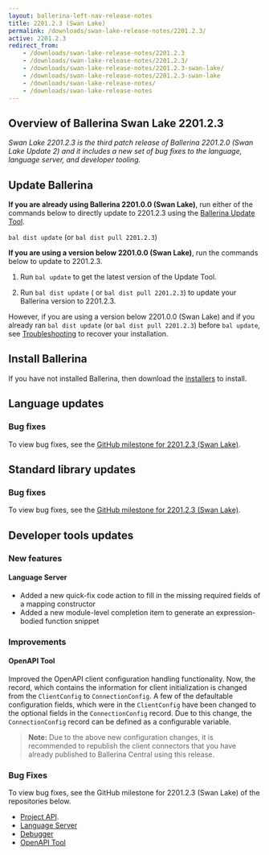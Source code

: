 ```yaml
---
layout: ballerina-left-nav-release-notes
title: 2201.2.3 (Swan Lake) 
permalink: /downloads/swan-lake-release-notes/2201.2.3/
active: 2201.2.3
redirect_from: 
    - /downloads/swan-lake-release-notes/2201.2.3
    - /downloads/swan-lake-release-notes/2201.2.3/
    - /downloads/swan-lake-release-notes/2201.2.3-swan-lake/
    - /downloads/swan-lake-release-notes/2201.2.3-swan-lake
    - /downloads/swan-lake-release-notes/
    - /downloads/swan-lake-release-notes
---
```


## Overview of Ballerina Swan Lake 2201.2.3

<em>Swan Lake 2201.2.3 is the third patch release of Ballerina 2201.2.0 (Swan Lake Update 2) and it includes a new set of bug fixes to the language, language server, and developer tooling.</em> 

## Update Ballerina

**If you are already using Ballerina 2201.0.0 (Swan Lake)**, run either of the commands below to directly update to 2201.2.3 using the [Ballerina Update Tool](/learn/update-tool/).

`bal dist update` (or `bal dist pull 2201.2.3`)

**If you are using a version below 2201.0.0 (Swan Lake)**, run the commands below to update to 2201.2.3.

1. Run `bal update` to get the latest version of the Update Tool.

2. Run `bal dist update` ( or `bal dist pull 2201.2.3`) to update your Ballerina version to 2201.2.3.

However, if you are using a version below 2201.0.0 (Swan Lake) and if you already ran `bal dist update` (or `bal dist pull 2201.2.3`) before `bal update`, see [Troubleshooting](/downloads/swan-lake-release-notes/swan-lake-2201.0.0#troubleshooting) to recover your installation.

## Install Ballerina

If you have not installed Ballerina, then download the [installers](/downloads/#swanlake) to install.

## Language updates

### Bug fixes

To view bug fixes, see the [GitHub milestone for 2201.2.3 (Swan Lake)](https://github.com/ballerina-platform/ballerina-lang/issues?q=is%3Aissue+label%3ATeam%2FCompilerFE+milestone%3A2201.2.3+is%3Aclosed+label%3AType%2FBug).

## Standard library updates

### Bug fixes

To view bug fixes, see the [GitHub milestone for 2201.2.3 (Swan Lake)](https://github.com/ballerina-platform/ballerina-standard-library/issues?q=is%3Aclosed+is%3Aissue+milestone%3A%22Swan+Lake+2201.2.3%22+label%3AType%2FBug).

## Developer tools updates

### New features

#### Language Server

* Added a new quick-fix code action to fill in the missing required fields of a mapping constructor
* Added a new module-level completion item to generate an expression-bodied function snippet

### Improvements

#### OpenAPI Tool

Improved the OpenAPI client configuration handling functionality. Now, the record, which contains the information for client initialization is changed from the `ClientConfig` to `ConnectionConfig`. A few of the defaultable configuration fields, which were in the `ClientConfig` have been changed to the optional fields in the `ConnectionConfig` record. Due to this change, the `ConnectionConfig` record can be defined as a configurable variable.

>**Note:** Due to the above new configuration changes, it is recommended to republish the client connectors that you have already published to Ballerina Central using this release.

### Bug Fixes

To view bug fixes, see the GitHub milestone for 2201.2.3 (Swan Lake) of the repositories below.

- [Project API](https://github.com/ballerina-platform/ballerina-lang/issues?q=is%3Aissue+label%3AArea%2FProjectAPI+is%3Aclosed+milestone%3A2201.2.3+label%3AType%2FBug).
- [Language Server](https://github.com/ballerina-platform/ballerina-lang/issues?q=is%3Aissue+label%3ATeam%2FLanguageServer+milestone%3A2201.2.3+is%3Aclosed)
- [Debugger](https://github.com/ballerina-platform/ballerina-lang/issues?q=is%3Aissue+milestone%3A2201.2.3+is%3Aclosed+label%3AArea%2FDebugger)
- [OpenAPI Tool](https://github.com/ballerina-platform/openapi-tools/issues?q=is%3Aissue+label%3AType%2FBug+milestone%3A%22Swan+Lake+2201.2.3%22+is%3Aclosed)